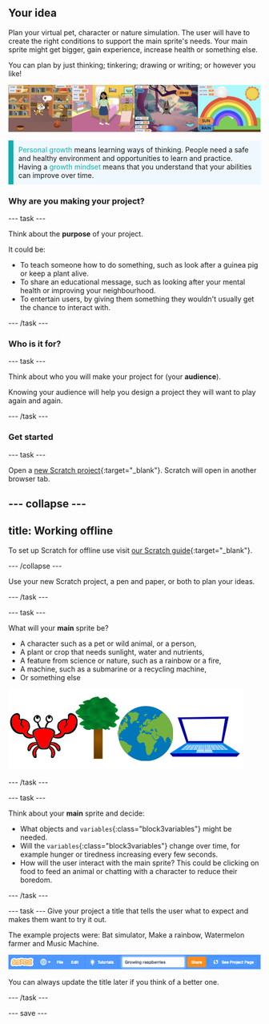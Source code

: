 ## Your idea

Plan your virtual pet, character or nature simulation. The user will have to create the right conditions to support the main sprite's needs. Your main sprite might get bigger, gain experience, increase health or something else.

You can plan by just thinking; tinkering; drawing or writing; or however you like! 

![](images/step2_image.png)

<p style="border-left: solid; border-width:10px; border-color: #0faeb0; background-color: aliceblue; padding: 10px;">
<span style="color: #0faeb0">Personal growth</span> means learning ways of thinking. People need a safe and healthy environment and opportunities to learn and practice. Having a <span style="color: #0faeb0">growth mindset</span> means that you understand that your abilities can improve over time.  
</p>

### Why are you making your project?

--- task ---

Think about the **purpose** of your project. 

It could be:
- To teach someone how to do something, such as look after a guinea pig or keep a plant alive.  
- To share an educational message, such as looking after your mental health or improving your neighbourhood.
- To entertain users, by giving them something they wouldn't usually get the chance to interact with.

--- /task ---

### Who is it for?

--- task ---

Think about who you will make your project for (your **audience**). 

Knowing your audience will help you design a project they will want to play again and again.

--- /task ---

### Get started

--- task ---

Open a [new Scratch project](http://rpf.io/scratch-new){:target="_blank"}. Scratch will open in another browser tab.

--- collapse ---
---
title: Working offline
---

To set up Scratch for offline use visit [our Scratch guide](https://learning-admin.raspberrypi.org/en/projects/getting-started-scratch/1){:target="_blank"}.

--- /collapse ---

Use your new Scratch project, a pen and paper, or both to plan your ideas.

--- /task ---

--- task ---

What will your **main** sprite be? 
+ A character such as a pet or wild animal, or a person,
+ A plant or crop that needs sunlight, water and nutrients,
+ A feature from science or nature, such as a rainbow or a fire,
+ A machine, such as a submarine or a recycling machine,
+ Or something else

![Some examples of sprites that could be used; a crab, a tree, the world, a laptop.](images/sprite-examples.png)

--- /task ---

--- task ---

Think about your **main** sprite and decide:

+ What objects and `variables`{:class="block3variables"} might be needed.
+ Will the `variables`{:class="block3variables"} change over time, for example hunger or tiredness increasing every few seconds.
+ How will the user interact with the main sprite? This could be clicking on food to feed an animal or chatting with a character to reduce their boredom.

--- /task ---

--- task ---
Give your project a title that tells the user what to expect and makes them want to try it out.

The example projects were: Bat simulator, Make a rainbow, Watermelon farmer and Music Machine.

![The Scratch menu bar with project name title filled in.](images/project-name.png)

You can always update the title later if you think of a better one.

--- /task ---

--- save ---
